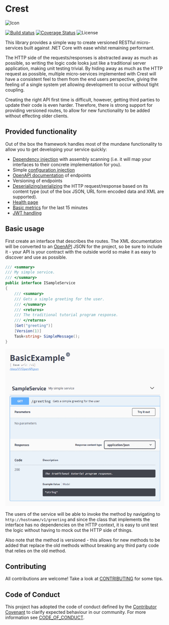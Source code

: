 # Crest

![Icon](https://cdn.rawgit.com/samcragg/Crest/52010cbfabb5892d923d591a419122591a8085a1/docs/images/Icon.svg)

[![Build status](https://ci.appveyor.com/api/projects/status/spal08yea33stdlw/branch/master?svg=true)](https://ci.appveyor.com/project/samcragg/crest/branch/master) [![Coverage Status](https://coveralls.io/repos/github/samcragg/Crest/badge.svg?branch=master)](https://coveralls.io/github/samcragg/Crest?branch=master) ![License](https://img.shields.io/github/license/samcragg/crest.svg)

This library provides a simple way to create versioned RESTful micro-services
built against .NET Core with ease whilst remaining performant.

The HTTP side of the requests/responses is abstracted away as much as possible,
so writing the logic code looks just like a traditional server application,
making unit testing trivial. By hiding away as much as the HTTP request as
possible, multiple micro-services implemented with Crest will have a consistent
feel to them from the end users perspective, giving the feeling of a single
system yet allowing development to occur without tight coupling.

Creating the right API first time is difficult, however, getting third parties
to update their code is even harder. Therefore, there is strong support for
providing versioned routes, to allow for new functionality to be added without
effecting older clients.

## Provided functionality

Out of the box the framework handles most of the mundane functionality to allow
you to get developing your service quickly:

+ [Dependency injection](docs/Dependency%20Injection.md) with assembly scanning
  (i.e. it will map your interfaces to their concrete implementation for you).
+ Simple [configuration injection](docs/Configuration.md)
+ [OpenAPI documentation](docs/OpenAPI%20Support.md) of endpoints
+ Versioning of endpoints
+ [Deserializing/serializing](docs/Content%20Negotiation.md) the HTTP
  request/response based on its content type (out of the box JSON, URL form
  encoded data and XML are supported).
+ [Health page](docs/Health.md)
+ [Basic metrics](docs/Metrics.md) for the last 15 minutes
+ [JWT handling](docs/JWT.md)

## Basic usage

First create an interface that describes the routes. The XML documentation will
be converted to an [OpenAPI](https://www.openapis.org/) JSON for the project, so
be sure to include it - your API is your contract with the outside world so make
it as easy to discover and use as possible.

```C#
/// <summary>
/// My simple service.
/// </summary>
public interface ISampleService
{
    /// <summary>
    /// Gets a simple greeting for the user.
    /// </summary>
    /// <returns>
    /// The traditional tutorial program response.
    /// </returns>
    [Get("greeting")]
    [Version(1)]
    Task<string> SimpleMessage();
}
```

![OpenAPI output](docs/images/OpenApiExample.png)

The users of the service will be able to invoke the method by navigating to
`http://hostname/v1/greeting` and since the class that implements the
interface has no dependencies on the HTTP context, it is easy to unit test the
logic without having to mock out the HTTP side of things.

Also note that the method is versioned - this allows for new methods to be
added that replace the old methods without breaking any third party code
that relies on the old method.

## Contributing

All contributions are welcome! Take a look at [CONTRIBUTING](CONTRIBUTING.md)
for some tips.

## Code of Conduct

This project has adopted the code of conduct defined by the
[Contributor Covenant](https://www.contributor-covenant.org/) to clarify
expected behaviour in our community. For more information see
[CODE_OF_CONDUCT](CODE_OF_CONDUCT.md).
